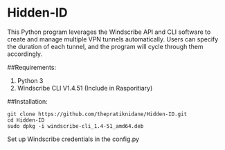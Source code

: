 # Hidden-ID
This Python program leverages the Windscribe API and CLI software to create and manage multiple VPN tunnels automatically. Users can specify the duration of each tunnel, and the program will cycle through them accordingly.

##Requirements:
1. Python 3
2. Windscribe CLI V1.4.51 (Include in Rasporitiary)

##Installation:

	git clone https://github.com/thepratiknidane/Hidden-ID.git
	cd Hidden-ID
	sudo dpkg -i windscribe-cli_1.4-51_amd64.deb

Set up Windscribe credentials in the config.py

